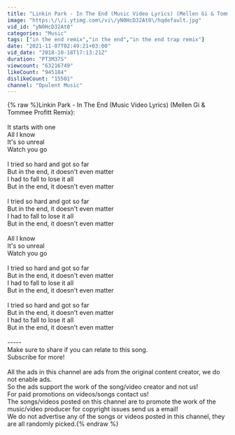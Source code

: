 ```yaml
---
title: "Linkin Park - In The End (Music Video Lyrics) (Mellen Gi & Tommee Profitt Remix)"
image: "https:\/\/i.ytimg.com\/vi\/yN0HcD32At0\/hqdefault.jpg"
vid_id: "yN0HcD32At0"
categories: "Music"
tags: ["in the end remix","in the end","in the end trap remix"]
date: "2021-11-07T02:49:21+03:00"
vid_date: "2018-10-18T17:13:21Z"
duration: "PT3M37S"
viewcount: "63216749"
likeCount: "945184"
dislikeCount: "15501"
channel: "Opulent Music"
---
```

{% raw %}Linkin Park - In The End (Music Video Lyrics) (Mellen Gi &amp; Tommee Profitt Remix):<br /><br />It starts with one<br />All I know<br />It's so unreal<br />Watch you go<br /><br />I tried so hard and got so far<br />But in the end, it doesn't even matter<br />I had to fall to lose it all<br />But in the end, it doesn't even matter<br /><br />I tried so hard and got so far<br />But in the end, it doesn't even matter<br />I had to fall to lose it all<br />But in the end, it doesn't even matter<br /><br />All I know<br />It's so unreal<br />Watch you go<br /><br />I tried so hard and got so far<br />But in the end, it doesn't even matter<br />I had to fall to lose it all<br />But in the end, it doesn't even matter<br /><br />I tried so hard and got so far<br />But in the end, it doesn't even matter<br />I had to fall to lose it all<br />But in the end, it doesn't even matter<br /><br />-----<br />Make sure to share if you can relate to this song.<br />Subscribe for more!<br /><br />All the ads in this channel are ads from the original content creator, we do not enable ads.<br />So the ads support the work of the song/video creator and not us!<br />For paid promotions on videos/songs contact us!<br />The songs/videos posted on this channel are to promote the work of the music/video producer for copyright issues send us a email!<br />We do not advertise any of the songs or videos posted in this channel, they are all randomly picked.{% endraw %}
